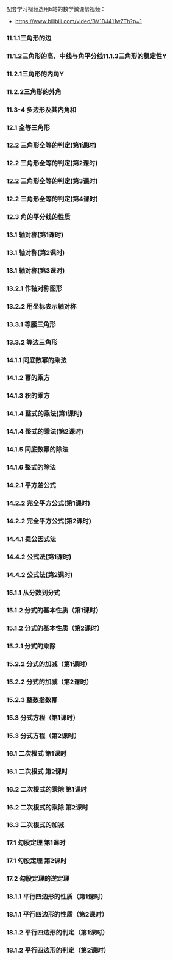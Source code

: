 
配套学习视频选用b站的数学微课帮视频：
- https://www.bilibili.com/video/BV1DJ411w7Th?p=1
### 11.1.1三角形的边

### 11.1.2三角形的高、中线与角平分线11.1.3三角形的稳定性Y

### 11.2.1三角形的内角Y

### 11.2.2三角形的外角

### 11.3-4 多边形及其内角和

### 12.1 全等三角形

### 12.2 三角形全等的判定(第1课时)

### 12.2 三角形全等的判定(第2课时)

### 12.2 三角形全等的判定(第3课时)

### 12.2 三角形全等的判定(第4课时)

### 12.3 角的平分线的性质

### 13.1 轴对称(第1课时)

### 13.1 轴对称(第2课时)

### 13.1 轴对称(第3课时)

### 13.2.1 作轴对称图形

### 13.2.2 用坐标表示轴对称

### 13.3.1 等腰三角形

### 13.3.2 等边三角形

### 14.1.1 同底数幂的乘法

### 14.1.2 幂的乘方

### 14.1.3 积的乘方

### 14.1.4 整式的乘法(第1课时)

### 14.1.4 整式的乘法(第2课时)

### 14.1.5 同底数幂的除法

### 14.1.6 整式的除法

### 14.2.1 平方差公式

### 14.2.2 完全平方公式(第1课时)

### 14.2.2 完全平方公式(第2课时)

### 14.4.1 提公因式法

### 14.4.2 公式法(第1课时)

### 14.4.2 公式法(第2课时)

### 15.1.1 从分数到分式

### 15.1.2 分式的基本性质（第1课时）

### 15.1.2 分式的基本性质（第2课时）

### 15.2.1 分式的乘除

### 15.2.2 分式的加减（第1课时）

### 15.2.2 分式的加减（第2课时）

### 15.2.3 整数指数幂

### 15.3 分式方程（第1课时）

### 15.3 分式方程（第2课时）

### 16.1 二次根式 第1课时

### 16.1 二次根式 第2课时

### 16.2 二次根式的乘除 第1课时

### 16.2 二次根式的乘除 第2课时

### 16.3 二次根式的加减

### 17.1 勾股定理 第1课时

### 17.1 勾股定理 第2课时

### 17.2 勾股定理的逆定理

### 18.1.1 平行四边形的性质（第1课时）

### 18.1.1 平行四边形的性质（第2课时）

### 18.1.2 平行四边形的判定（第1课时）

### 18.1.2 平行四边形的判定（第2课时）